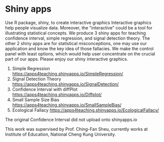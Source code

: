# Shiny apps
Use R package, shiny, to create interactive graphics
Interactive graphics help people visualize data. Moreover, the "interactive" could be a tool for illustrating statistical concepts. We produce 3 shiny apps for teaching confidence interval, simple regression, and signal detection theory. The other 2 shiny apps are for statistical misconceptions, one may use our application and know the key idea of those fallacies. We make the control panel with least options, which would help user concentrate on the crucial part of our apps. Please enjoy our shiny interactive graphics.

1. Simple Regression https://apps4teaching.shinyapps.io/SimpleRegression/
2. Signal Detection Theory https://apps4teaching.shinyapps.io/SignalDetection/
3. Confidence Interval with diffPlot https://apps4teaching.shinyapps.io/Diffplot/
4. Small Sample Size Bias https://apps4teaching.shinyapps.io/SmallSampleBias/
5. Ecological Fallacy https://apps4teaching.shinyapps.io/EcologicalFallacy/

The original Confidence Interval did not upload onto shinyapps.io

This work was supervised by Prof. Ching-Fan Sheu, currently works at Institute of Education, National Cheng Kung University.
